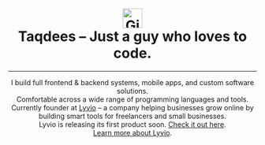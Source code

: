 <h1 align="center">
  <img src="https://cdn.jsdelivr.net/gh/devicons/devicon/icons/github/github-original.svg" width="40" alt="GitHub Logo" />
  <br />
  Taqdees – Just a guy who loves to code.
</h1>

---

<p align="center">
  I build full frontend & backend systems, mobile apps, and custom software solutions.<br />
  Comfortable across a wide range of programming languages and tools.<br />
  Currently founder at <a href="https://lyvio.org" target="_blank">Lyvio</a> – a company helping businesses grow online by building smart tools for freelancers and small businesses.<br />
  Lyvio is releasing its first product soon. <a href="https://lyvio.org/products" target="_blank">Check it out here</a>.<br />
  <a href="https://lyvio.org/about" target="_blank">Learn more about Lyvio</a>.
</p>
